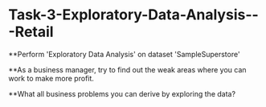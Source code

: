 # Task-3-Exploratory-Data-Analysis---Retail
**Perform 'Exploratory Data Analysis' on dataset 'SampleSuperstore' 

**As a business manager, try to find out the weak areas where you can work to make more profit.

**What all business problems you can derive by exploring the data?
